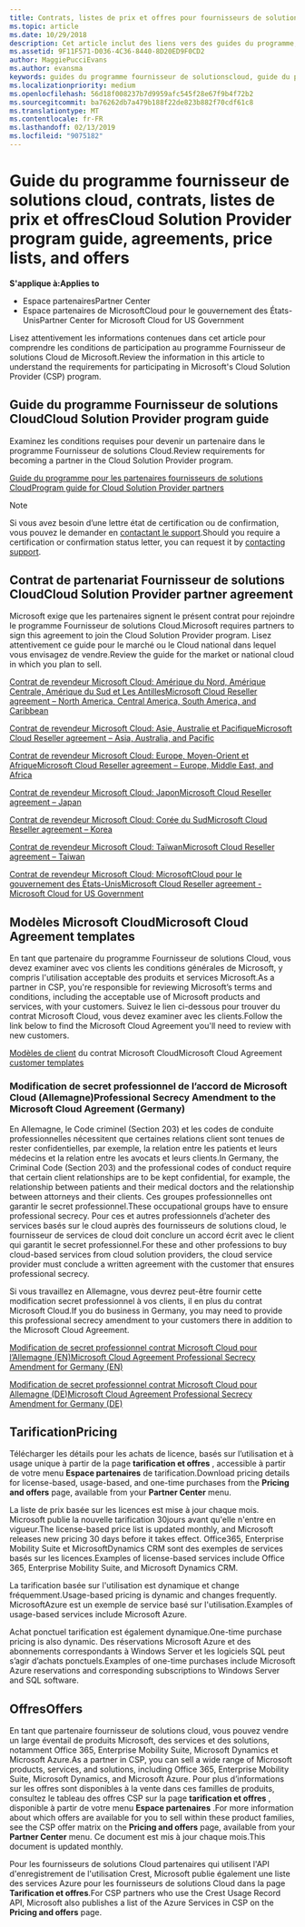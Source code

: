 ```yaml
---
title: Contrats, listes de prix et offres pour fournisseurs de solutions Cloud | Espace partenaires
ms.topic: article
ms.date: 10/29/2018
description: Cet article inclut des liens vers des guides du programme, des contrats de partenariat, des contrats client, des listes de prix et des offres pour fournisseurs de solutions Cloud.
ms.assetid: 9F11F571-D036-4C36-8440-8D20ED9F0CD2
author: MaggiePucciEvans
ms.author: evansma
keywords: guides du programme fournisseur de solutionscloud, guide du programme, contrats de partenariat, contrat client, listes de prix, offres
ms.localizationpriority: medium
ms.openlocfilehash: 56d18f008237b7d9959afc545f28e67f9b4f72b2
ms.sourcegitcommit: ba76262db7a479b188f22de823b882f70cdf61c8
ms.translationtype: MT
ms.contentlocale: fr-FR
ms.lasthandoff: 02/13/2019
ms.locfileid: "9075182"
---
```

# <a name="cloud-solution-provider-program-guide-agreements-price-lists-and-offers"></a><span data-ttu-id="4acd3-104">Guide du programme fournisseur de solutions cloud, contrats, listes de prix et offres</span><span class="sxs-lookup"><span data-stu-id="4acd3-104">Cloud Solution Provider program guide, agreements, price lists, and offers</span></span>

**<span data-ttu-id="4acd3-105">S'applique à:</span><span class="sxs-lookup"><span data-stu-id="4acd3-105">Applies to</span></span>**

-  <span data-ttu-id="4acd3-106">Espace partenaires</span><span class="sxs-lookup"><span data-stu-id="4acd3-106">Partner Center</span></span>
-  <span data-ttu-id="4acd3-107">Espace partenaires de MicrosoftCloud pour le gouvernement des États-Unis</span><span class="sxs-lookup"><span data-stu-id="4acd3-107">Partner Center for Microsoft Cloud for US Government</span></span>


<span data-ttu-id="4acd3-108">Lisez attentivement les informations contenues dans cet article pour comprendre les conditions de participation au programme Fournisseur de solutions Cloud de Microsoft.</span><span class="sxs-lookup"><span data-stu-id="4acd3-108">Review the information in this article to understand the requirements for participating in Microsoft's Cloud Solution Provider (CSP) program.</span></span> 

## <a name="cloud-solution-provider-program-guide"></a><span data-ttu-id="4acd3-109">Guide du programme Fournisseur de solutions Cloud</span><span class="sxs-lookup"><span data-stu-id="4acd3-109">Cloud Solution Provider program guide</span></span>


<span data-ttu-id="4acd3-110">Examinez les conditions requises pour devenir un partenaire dans le programme Fournisseur de solutions Cloud.</span><span class="sxs-lookup"><span data-stu-id="4acd3-110">Review requirements for becoming a partner in the Cloud Solution Provider program.</span></span>

[<span data-ttu-id="4acd3-111">Guide du programme pour les partenaires fournisseurs de solutions Cloud</span><span class="sxs-lookup"><span data-stu-id="4acd3-111">Program guide for Cloud Solution Provider partners</span></span>](http://go.microsoft.com/fwlink/p/?LinkId=617100)

>[!Note]
><span data-ttu-id="4acd3-112">Si vous avez besoin d’une lettre état de certification ou de confirmation, vous pouvez le demander en [contactant le support](https://partner.microsoft.com/pcv/servicerequests/create).</span><span class="sxs-lookup"><span data-stu-id="4acd3-112">Should you require a certification or confirmation status letter, you can request it by [contacting support](https://partner.microsoft.com/pcv/servicerequests/create).</span></span>

## <a name="cloud-solution-provider-partner-agreement"></a><span data-ttu-id="4acd3-113">Contrat de partenariat Fournisseur de solutions Cloud</span><span class="sxs-lookup"><span data-stu-id="4acd3-113">Cloud Solution Provider partner agreement</span></span>

<span data-ttu-id="4acd3-114">Microsoft exige que les partenaires signent le présent contrat pour rejoindre le programme Fournisseur de solutions Cloud.</span><span class="sxs-lookup"><span data-stu-id="4acd3-114">Microsoft requires partners to sign this agreement to join the Cloud Solution Provider program.</span></span> <span data-ttu-id="4acd3-115">Lisez attentivement ce guide pour le marché ou le Cloud national dans lequel vous envisagez de vendre.</span><span class="sxs-lookup"><span data-stu-id="4acd3-115">Review the guide for the market or national cloud in which you plan to sell.</span></span>

[<span data-ttu-id="4acd3-116">Contrat de revendeur Microsoft Cloud: Amérique du Nord, Amérique Centrale, Amérique du Sud et Les Antilles</span><span class="sxs-lookup"><span data-stu-id="4acd3-116">Microsoft Cloud Reseller agreement – North America, Central America, South America, and Caribbean</span></span>](http://download.microsoft.com/download/2/C/8/2C8CAC17-FCE7-4F51-9556-4D77C7022DF5/MCRA2018_AOC_ENG_Sep2018_CR.pdf)

[<span data-ttu-id="4acd3-117">Contrat de revendeur Microsoft Cloud: Asie, Australie et Pacifique</span><span class="sxs-lookup"><span data-stu-id="4acd3-117">Microsoft Cloud Reseller agreement – Asia, Australia, and Pacific</span></span>](http://download.microsoft.com/download/2/C/8/2C8CAC17-FCE7-4F51-9556-4D77C7022DF5/MCRA2018_APOC_ENG_Mar2019_CR.pdf)

[<span data-ttu-id="4acd3-118">Contrat de revendeur Microsoft Cloud: Europe, Moyen-Orient et Afrique</span><span class="sxs-lookup"><span data-stu-id="4acd3-118">Microsoft Cloud Reseller agreement – Europe, Middle East, and Africa</span></span>](http://download.microsoft.com/download/2/C/8/2C8CAC17-FCE7-4F51-9556-4D77C7022DF5/MCRA2018_EOC_ENG_Sep2018_CR.pdf)

[<span data-ttu-id="4acd3-119">Contrat de revendeur Microsoft Cloud: Japon</span><span class="sxs-lookup"><span data-stu-id="4acd3-119">Microsoft Cloud Reseller agreement – Japan</span></span>](http://download.microsoft.com/download/2/C/8/2C8CAC17-FCE7-4F51-9556-4D77C7022DF5/MCRA2018_JPN_ENG_Sep2018_CR.pdf)

[<span data-ttu-id="4acd3-120">Contrat de revendeur Microsoft Cloud: Corée du Sud</span><span class="sxs-lookup"><span data-stu-id="4acd3-120">Microsoft Cloud Reseller agreement – Korea</span></span>](http://download.microsoft.com/download/2/C/8/2C8CAC17-FCE7-4F51-9556-4D77C7022DF5/MCRA2018_KOR_ENG_Sep2018_CR.pdf)

[<span data-ttu-id="4acd3-121">Contrat de revendeur Microsoft Cloud: Taïwan</span><span class="sxs-lookup"><span data-stu-id="4acd3-121">Microsoft Cloud Reseller agreement – Taiwan</span></span>](http://download.microsoft.com/download/2/C/8/2C8CAC17-FCE7-4F51-9556-4D77C7022DF5/MCRA2018_TAI_ENG_Sep2018_CR.pdf)

[<span data-ttu-id="4acd3-122">Contrat de revendeur Microsoft Cloud: MicrosoftCloud pour le gouvernement des États-Unis</span><span class="sxs-lookup"><span data-stu-id="4acd3-122">Microsoft Cloud Reseller agreement - Microsoft Cloud for US Government</span></span>](http://download.microsoft.com/download/2/C/8/2C8CAC17-FCE7-4F51-9556-4D77C7022DF5/MCRA2018_AOC_USGCC_ENG_Feb2019_CR.pdf)


## <a name="microsoft-cloud-agreement-templates"></a><span data-ttu-id="4acd3-123">Modèles Microsoft Cloud</span><span class="sxs-lookup"><span data-stu-id="4acd3-123">Microsoft Cloud Agreement templates</span></span>

<span data-ttu-id="4acd3-124">En tant que partenaire du programme Fournisseur de solutions Cloud, vous devez examiner avec vos clients les conditions générales de Microsoft, y compris l'utilisation acceptable des produits et services Microsoft.</span><span class="sxs-lookup"><span data-stu-id="4acd3-124">As a partner in CSP, you're responsible for reviewing Microsoft’s terms and conditions, including the acceptable use of Microsoft products and services, with your customers.</span></span> <span data-ttu-id="4acd3-125">Suivez le lien ci-dessous pour trouver du contrat Microsoft Cloud, vous devez examiner avec les clients.</span><span class="sxs-lookup"><span data-stu-id="4acd3-125">Follow the link below to find the Microsoft Cloud Agreement you'll need to review with new customers.</span></span> 

<span data-ttu-id="4acd3-126">[Modèles de client](agreements.md) du contrat Microsoft Cloud</span><span class="sxs-lookup"><span data-stu-id="4acd3-126">Microsoft Cloud Agreement [customer templates](agreements.md)</span></span>

### <a name="professional-secrecy-amendment-to-the-microsoft-cloud-agreement-germany"></a><span data-ttu-id="4acd3-127">Modification de secret professionnel de l’accord de Microsoft Cloud (Allemagne)</span><span class="sxs-lookup"><span data-stu-id="4acd3-127">Professional Secrecy Amendment to the Microsoft Cloud Agreement (Germany)</span></span>

<span data-ttu-id="4acd3-128">En Allemagne, le Code criminel (Section 203) et les codes de conduite professionnelles nécessitent que certaines relations client sont tenues de rester confidentielles, par exemple, la relation entre les patients et leurs médecins et la relation entre les avocats et leurs clients.</span><span class="sxs-lookup"><span data-stu-id="4acd3-128">In Germany, the Criminal Code (Section 203) and the professional codes of conduct require that certain client relationships are to be kept confidential, for example, the relationship between patients and their medical doctors and the relationship between attorneys and their clients.</span></span> <span data-ttu-id="4acd3-129">Ces groupes professionnelles ont garantir le secret professionnel.</span><span class="sxs-lookup"><span data-stu-id="4acd3-129">These occupational groups have to ensure professional secrecy.</span></span> <span data-ttu-id="4acd3-130">Pour ces et autres professionnels d’acheter des services basés sur le cloud auprès des fournisseurs de solutions cloud, le fournisseur de services de cloud doit conclure un accord écrit avec le client qui garantit le secret professionnel.</span><span class="sxs-lookup"><span data-stu-id="4acd3-130">For these and other professions to buy cloud-based services from cloud solution providers, the cloud service provider must conclude a written agreement with the customer that ensures professional secrecy.</span></span> 

<span data-ttu-id="4acd3-131">Si vous travaillez en Allemagne, vous devrez peut-être fournir cette modification secret professionnel à vos clients, il en plus du contrat Microsoft Cloud.</span><span class="sxs-lookup"><span data-stu-id="4acd3-131">If you do business in Germany, you may need to provide this professional secrecy amendment to your customers there in addition to the Microsoft Cloud Agreement.</span></span>

[<span data-ttu-id="4acd3-132">Modification de secret professionnel contrat Microsoft Cloud pour l’Allemagne (EN)</span><span class="sxs-lookup"><span data-stu-id="4acd3-132">Microsoft Cloud Agreement Professional Secrecy Amendment for Germany (EN)</span></span>](https://go.microsoft.com/fwlink/?linkid=2030827&clcid=0x409)

[<span data-ttu-id="4acd3-133">Modification de secret professionnel contrat Microsoft Cloud pour Allemagne (DE)</span><span class="sxs-lookup"><span data-stu-id="4acd3-133">Microsoft Cloud Agreement Professional Secrecy Amendment for Germany (DE)</span></span>](https://go.microsoft.com/fwlink/?linkid=2030827&clcid=0x407)


## <a name="pricing"></a><span data-ttu-id="4acd3-134">Tarification</span><span class="sxs-lookup"><span data-stu-id="4acd3-134">Pricing</span></span>


<span data-ttu-id="4acd3-135">Télécharger les détails pour les achats de licence, basés sur l’utilisation et à usage unique à partir de la page **tarification et offres** , accessible à partir de votre menu **Espace partenaires** de tarification.</span><span class="sxs-lookup"><span data-stu-id="4acd3-135">Download pricing details for license-based, usage-based, and one-time purchases from the **Pricing and offers** page, available from your **Partner Center** menu.</span></span> 

<span data-ttu-id="4acd3-136">La liste de prix basée sur les licences est mise à jour chaque mois. Microsoft publie la nouvelle tarification 30jours avant qu'elle n'entre en vigueur.</span><span class="sxs-lookup"><span data-stu-id="4acd3-136">The license-based price list is updated monthly, and Microsoft releases new pricing 30 days before it takes effect.</span></span> <span data-ttu-id="4acd3-137">Office365, Enterprise Mobility Suite et MicrosoftDynamics CRM sont des exemples de services basés sur les licences.</span><span class="sxs-lookup"><span data-stu-id="4acd3-137">Examples of license-based services include Office 365, Enterprise Mobility Suite, and Microsoft Dynamics CRM.</span></span> 

<span data-ttu-id="4acd3-138">La tarification basée sur l'utilisation est dynamique et change fréquemment.</span><span class="sxs-lookup"><span data-stu-id="4acd3-138">Usage-based pricing is dynamic and changes frequently.</span></span> <span data-ttu-id="4acd3-139">MicrosoftAzure est un exemple de service basé sur l'utilisation.</span><span class="sxs-lookup"><span data-stu-id="4acd3-139">Examples of usage-based services include Microsoft Azure.</span></span>

<span data-ttu-id="4acd3-140">Achat ponctuel tarification est également dynamique.</span><span class="sxs-lookup"><span data-stu-id="4acd3-140">One-time purchase pricing is also dynamic.</span></span> <span data-ttu-id="4acd3-141">Des réservations Microsoft Azure et des abonnements correspondants à Windows Server et les logiciels SQL peut s’agir d’achats ponctuels.</span><span class="sxs-lookup"><span data-stu-id="4acd3-141">Examples of one-time purchases include Microsoft Azure reservations and corresponding subscriptions to Windows Server and SQL software.</span></span> 


## <a name="offers"></a><span data-ttu-id="4acd3-142">Offres</span><span class="sxs-lookup"><span data-stu-id="4acd3-142">Offers</span></span>


<span data-ttu-id="4acd3-143">En tant que partenaire fournisseur de solutions cloud, vous pouvez vendre un large éventail de produits Microsoft, des services et des solutions, notamment Office 365, Enterprise Mobility Suite, Microsoft Dynamics et Microsoft Azure.</span><span class="sxs-lookup"><span data-stu-id="4acd3-143">As a partner in CSP, you can sell a wide range of Microsoft products, services, and solutions, including Office 365, Enterprise Mobility Suite, Microsoft Dynamics, and Microsoft Azure.</span></span> <span data-ttu-id="4acd3-144">Pour plus d’informations sur les offres sont disponibles à la vente dans ces familles de produits, consultez le tableau des offres CSP sur la page **tarification et offres** , disponible à partir de votre menu **Espace partenaires** .</span><span class="sxs-lookup"><span data-stu-id="4acd3-144">For more information about which offers are available for you to sell within these product families, see the CSP offer matrix on the **Pricing and offers** page, available from your **Partner Center** menu.</span></span> <span data-ttu-id="4acd3-145">Ce document est mis à jour chaque mois.</span><span class="sxs-lookup"><span data-stu-id="4acd3-145">This document is updated monthly.</span></span>

<span data-ttu-id="4acd3-146">Pour les fournisseurs de solutions Cloud partenaires qui utilisent l'API d'enregistrement de l'utilisation Crest, Microsoft publie également une liste des services Azure pour les fournisseurs de solutions Cloud dans la page **Tarification et offres**.</span><span class="sxs-lookup"><span data-stu-id="4acd3-146">For CSP partners who use the Crest Usage Record API, Microsoft also publishes a list of the Azure Services in CSP on the **Pricing and offers** page.</span></span>


